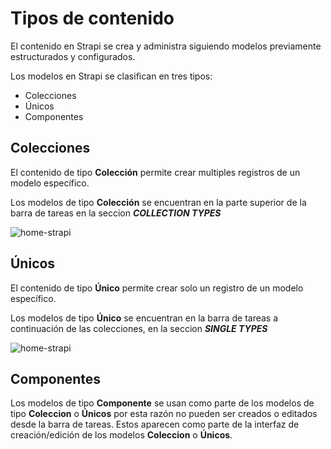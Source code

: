 # Tipos de contenido
El contenido en Strapi se crea y administra siguiendo modelos previamente estructurados y configurados.

Los modelos en Strapi se clasifican en tres tipos:
- Colecciones
- Únicos
- Componentes

## Colecciones
El contenido de tipo **Colección** permite crear multiples registros de un modelo específico.

Los modelos de tipo **Colección** se encuentran en la parte superior de la barra de tareas en la seccion **_COLLECTION TYPES_**

![home-strapi](https://sadesarrolloportalapis.blob.core.windows.net/strapi-manual/colecciones.png)

## Únicos
El contenido de tipo **Único** permite crear solo un registro de un modelo específico. 

Los modelos de tipo **Único** se encuentran en la barra de tareas a continuación de las colecciones, en la seccion **_SINGLE TYPES_**

![home-strapi](https://sadesarrolloportalapis.blob.core.windows.net/strapi-manual/unicos.png)

## Componentes
Los modelos de tipo **Componente** se usan como parte de los modelos de tipo **Coleccion** o **Únicos** por esta razón no pueden ser creados o editados desde la barra de tareas. Estos aparecen como parte de la interfaz de creación/edición de los modelos **Coleccion** o **Únicos**.